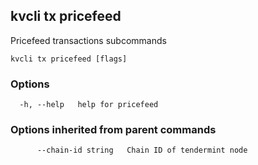 <!--
title: pricefeed
order: 0
-->
## kvcli tx pricefeed

Pricefeed transactions subcommands

```
kvcli tx pricefeed [flags]
```

### Options

```
  -h, --help   help for pricefeed
```

### Options inherited from parent commands

```
      --chain-id string   Chain ID of tendermint node
```

